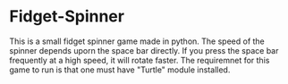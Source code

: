 # Fidget-Spinner 
This is a small fidget spinner game made in python. The speed of the spinner depends uporn the space bar directly. If you press the space bar frequently at a high speed, it will rotate faster. The requiremnet for this game to run is that one must have "Turtle" module installed.
